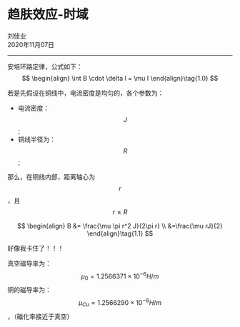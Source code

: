 # 趋肤效应-时域

刘佳业  
2020年11月07日

---

安培环路定律，公式如下：
$$
\begin{align}
\int B \cdot \delta l = \mu I
\end{align}\tag{1.0}
$$

若是先假设在铜线中，电流密度是均匀的，各个参数为：

- 电流密度：$$J$$;
- 铜线半径为：$$R$$;

那么，在铜线内部，距离轴心为$$r$$，且$$r \leq R$$

$$
\begin{align}
B &= \frac{\mu \pi r^2 J}{2\pi r} \\
&=\frac{\mu rJ}{2}
\end{align}\tag{1.1}
$$

好像我卡住了！！！

真空磁导率为：$$\mu_0 = 1.2566371 × 10^{-6} H/m$$
铜的磁导率为：$$\mu_{Cu} = 1.2566290 × 10^{-6} H/m$$，（磁化率接近于真空）